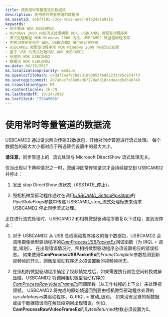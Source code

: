 ```yaml
---
title: 使用常时等量管道的数据流
description: 使用常时等量管道的数据流
ms.assetid: a66f4191-53ce-4ca2-aae7-8fb24a1a9a16
keywords:
- 同步管道 WDK USBCAMD2
- Windows 2000 内核流式处理模型 WDK，USBCAMD2 微型驱动程序库
- 流式处理模型 WDK Windows 2000 内核，USBCAMD2 微型驱动程序库
- 内核流式处理模型 WDK，USBCAMD2 微型驱动程序库
- USBCAMD2 微型驱动程序库 WDK Windows 2000 内核流式处理
- 基于 USB 的流式处理相机 WDK USBCAMD2
- 照相机 WDK USBCAMD2
- 数据流 WDK USBCAMD2
ms.date: 04/20/2017
ms.localizationpriority: medium
ms.openlocfilehash: e7ddf3eaf87bd2d1890855fbd8b233d95c8547fd
ms.sourcegitcommit: 4b7a6ac7c68e6ad6f27da5d1dc4deabd5d34b748
ms.translationtype: MT
ms.contentlocale: zh-CN
ms.lasthandoff: 10/24/2019
ms.locfileid: "72845066"
---
```

# <a name="data-flow-using-isochronous-pipes"></a>使用常时等量管道的数据流





USBCAMD2 通过请求两次传输32数据包，开始对同步管道进行流式处理。 每个数据包的最大大小都对应于所选替代设置中的最大大小。

**请注意**，同步管道上的   流式处理与 Microsoft DirectShow 流式处理无关。

 

仅当出现以下两种情况之一时，双缓冲区常传输请求才会持续提交到 USBCAMD2 并停止：

1.  发出 stop DirectShow 流状态（KSSTATE\_停止）。

2.  照相机微型驱动程序通过在调用[*USBCAMD\_SetIsoPipeState*](https://docs.microsoft.com/windows-hardware/drivers/ddi/usbcamdi/nc-usbcamdi-pfnusbcamd_setisopipestate)的*PipeStateFlags*参数中传递 USBCAMD\_stop\_流式处理标志来请求 USBCAMD2 停止同步流式处理。

正在进行流式处理时，USBCAMD2 和相机微型驱动程序重复以下过程，直到流停止：

1.  对于 USBCAMD2 从 USB 总线驱动程序接收的每个数据包，USBCAMD2 会调用摄像微型驱动程序的[*CamProcessUSBPacketEx*](https://docs.microsoft.com/windows-hardware/drivers/ddi/usbcamdi/nc-usbcamdi-pcam_process_packet_routine_ex)回调函数（为 IRQL = 调度\_级别）。 在出现错误情况时，照相机微型驱动程序必须设置相应的错误标志。 如果使用**CamProcessUSBPacketEx**的*FrameComplete*参数检测到新视频帧的开头，则微型驱动程序还必须设置新的视频帧标志。

2.  在照相机微型驱动程序确定了视频帧完成后，如果需要执行颜色空间转换或解压缩，USBCAMD2 将调用相机微型驱动程序的[*CamProcessRawVideoFrameEx*](https://docs.microsoft.com/windows-hardware/drivers/ddi/usbcamdi/nc-usbcamdi-pcam_process_raw_frame_routine_ex)回调函数（从工作线程的上下文）来处理视频帧。 USBCAMD2 将完成的原始帧返回到要由相机微型驱动程序处理的*sys.databases*类驱动程序，以 IRQL = 被动\_级别。 如果没有足够的帧数据或由于数据错误而在解压缩期间出现错误，例如， **CamProcessRawVideoFrameEx**的*BytesReturned*参数必须设置为0。

 

 




